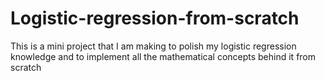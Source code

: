 # Logistic-regression-from-scratch
This is a mini project that I am making to polish my logistic regression knowledge and to implement all the mathematical concepts behind it from scratch
